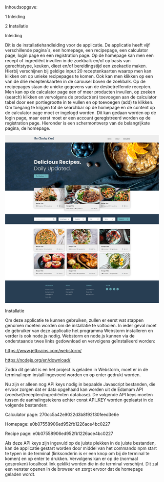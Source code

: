Inhoudsopgave:

1 Inleiding

2 Installatie

Inleiding

Dit is de installatiehandleiding voor de applicatie. De applicatie heeft vijf verschillende pagina´s, een homepage, een recipepage, een calculator page, login page en een registration page. Op de homepage kan men een recept of ingrediënt invullen in de zoekbalk en/of op basis van gerechtstype, keuken, dieet en/of bereidingstijd een zoekactie maken. Hierbij verschijnen bij geldige input 20 receptenkaarten waarop men kan klikken om op unieke recipepages te komen. Ook kan men klikken op een van de drie receptenkaarten in de carousel boven de zoekbalk. Op de recipepages staan de unieke gegevens van de desbetreffende recepten. Men kan op de calculator page een of meer producten invullen, op zoeken (search) klikken en vervolgens de product(en) toevoegen aan de calculator tabel door een portiegrootte in te vullen en op toevoegen (add) te klikken. Om toegang te krijgen tot de searchbar op de homepage en de content op de calculator page moet er ingelogd worden. Dit kan gedaan worden op de login page, maar eerst moet er een account geregistreerd worden op de registration page. Hieronder is een schermontwerp van de belangrijkste pagina, de homepage.

![Screenshot belangrijkste pagina](src/designs/homepage.jpg "Screenshot belangrijkste pagina")

Installatie

Om deze applicatie te kunnen gebruiken, zullen er eerst wat stappen genomen moeten worden om de installatie te voltooien.
In ieder geval moet de gebruiker van deze applicatie het programma Webstorm installeren en verder is ook node.js nodig.
Webstorm en node.js kunnen via de onderstaande twee links gedownload en vervolgens geïnstalleerd worden:

https://www.jetbrains.com/webstorm/

https://nodejs.org/en/download/

Zodra dit gelukt is en het project is geladen in Webstorm, moet er in de terminal npm install ingevoerd worden en op enter gedrukt worden.

Nu zijn er alleen nog API keys nodig in bepaalde Javascript bestanden, die ervoor zorgen dat er data opgehaald kan worden uit de Edamam API (voedsel/recepten/ingrediënten database).
De volgende API keys moeten tussen de aanhalingstekens achter const API_KEY worden geplaatst in de volgende bestanden:

Calculator page: 270cc5a42e9022d3b8f92f30feed3e6e

Homepage: e0b07558906ed952fb1226ace4bc0227

Recipe page: e0b07558906ed952fb1226ace4bc0227

Als deze API keys zijn ingevuld op de juiste plekken in de juiste bestanden, kan de applicatie gestart worden door middel van het commando npm start te typen in de terminal (linksonderin is er een knop om bij de terminal te komen) en op enter te drukken. Vervolgens kan er op de (normaal gesproken) localhost link geklikt worden die in de terminal verschijnt. Dit zal een venster openen in de browser en zorgt ervoor dat de homepage geladen wordt.